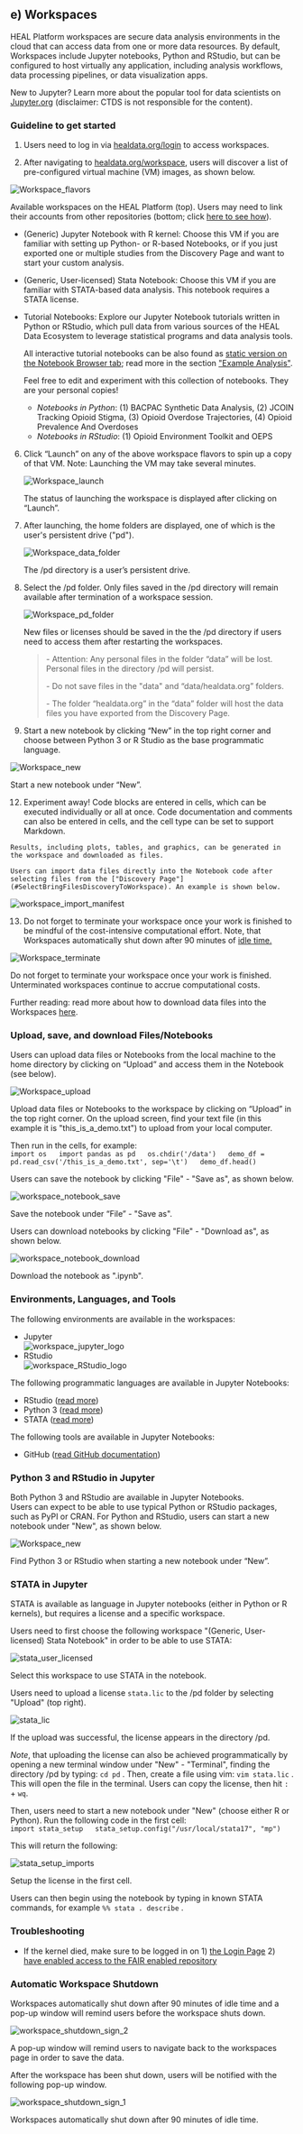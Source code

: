 ## e) Workspaces

HEAL Platform workspaces are secure data analysis environments in the cloud that can access data from one or more data resources. By default, Workspaces include Jupyter notebooks, Python and RStudio, but can be configured to host virtually any application, including analysis workflows, data processing pipelines, or data visualization apps.

New to Jupyter? Learn more about the popular tool for data scientists on [Jupyter.org](https://jupyter.org/) (disclaimer: CTDS is not responsible for the content).

### Guideline to get started

1.  Users need to log in via [healdata.org/login](https://healdata.org/login) to access workspaces.
  
3.  After navigating to [healdata.org/workspace](https://healdata.org/workspace), users will discover a list of pre-configured virtual machine (VM) images, as shown below.  
      
![Workspace_flavors](img/workspace_flavors.png)

Available workspaces on the HEAL Platform (top). Users may need to link their accounts from other repositories (bottom; click [here to see how](#LinkingAccessTo)).
    

*   (Generic) Jupyter Notebook with R kernel: Choose this VM if you are familiar with setting up Python- or R-based Notebooks, or if you just exported one or multiple studies from the Discovery Page and want to start your custom analysis.
*   (Generic, User-licensed) Stata Notebook: Choose this VM if you are familiar with STATA-based data analysis. This notebook requires a STATA license.
*   Tutorial Notebooks: Explore our Jupyter Notebook tutorials written in Python or RStudio, which pull data from various sources of the HEAL Data Ecosystem to leverage statistical programs and data analysis tools.  
      
    All interactive tutorial notebooks can be also found as [static version on the Notebook Browser tab](https://healdata.org/resource-browser); read more in the section ["Example Analysis"](#StaticNotebooks).  
      
    Feel free to edit and experiment with this collection of notebooks. They are your personal copies!  
      
    *   _Notebooks in Python_: (1) BACPAC Synthetic Data Analysis, (2) JCOIN Tracking Opioid Stigma, (3) Opioid Overdose Trajectories, (4) Opioid Prevalence And Overdoses
    *   _Notebooks in RStudio_: (1) Opioid Environment Toolkit and OEPS

  
6.  Click “Launch” on any of the above workspace flavors to spin up a copy of that VM. Note: Launching the VM may take several minutes.  
      
    ![Workspace_launch](img/workspace_launch.png)
    
    The status of launching the workspace is displayed after clicking on “Launch”.
    
      
    
  
8.  After launching, the home folders are displayed, one of which is the user's persistent drive ("pd").  
      
    ![Workspace_data_folder](img/workspace_data_folder.png)
    
    The /pd directory is a user’s persistent drive.
    
      
    
9.  Select the /pd folder. Only files saved in the /pd directory will remain available after termination of a workspace session.  
      
    ![Workspace_pd_folder](img/workspace_pd_folder.png)
    
    New files or licenses should be saved in the the /pd directory if users need to access them after restarting the workspaces.
    
      
    
    > \- Attention: Any personal files in the folder “data” will be lost. Personal files in the directory /pd will persist.  
    >   
    > \- Do not save files in the "data" and “data/healdata.org” folders.  
    >   
    > \- The folder “healdata.org” in the “data” folder will host the data files you have exported from the Discovery Page.  
    >   
    
  
11.  Start a new notebook by clicking “New” in the top right corner and choose between Python 3 or R Studio as the base programmatic language.  
      
![Workspace_new](img/workspace_new.png)

Start a new notebook under “New”.
    
      
      
    
12.  Experiment away! Code blocks are entered in cells, which can be executed individually or all at once. Code documentation and comments can also be entered in cells, and the cell type can be set to support Markdown.  
      
    Results, including plots, tables, and graphics, can be generated in the workspace and downloaded as files.  
      
    Users can import data files directly into the Notebook code after selecting files from the ["Discovery Page"](#SelectBringFilesDiscoveryToWorkspace). An example is shown below.  
      
![workspace_import_manifest](img/workspace_import_manifest.png)  
    
    
13.  Do not forget to terminate your workspace once your work is finished to be mindful of the cost-intensive computational effort. Note, that Workspaces automatically shut down after 90 minutes of [idle time.](#AutomaticWorkspaceShutdown)  
      
![Workspace_terminate](img/workspace_terminate_2.png)

Do not forget to terminate your workspace once your work is finished. Unterminated workspaces continue to accrue computational costs.
    
      
      
    

Further reading: read more about how to download data files into the Workspaces [here](#DownloadFilesSDKWorkspaces).

### Upload, save, and download Files/Notebooks

Users can upload data files or Notebooks from the local machine to the home directory by clicking on “Upload” and access them in the Notebook (see below).

![Workspace_upload](img/workspace_upload.png)

Upload data files or Notebooks to the workspace by clicking on “Upload” in the top right corner. On the upload screen, find your text file (in this example it is "this\_is\_a\_demo.txt") to upload from your local computer.

  
Then run in the cells, for example:  
`import os   import pandas as pd   os.chdir('/data')   demo_df = pd.read_csv('/this_is_a_demo.txt', sep='\t')   demo_df.head()   `  

Users can save the notebook by clicking "File" - "Save as", as shown below.

![workspace_notebook_save](img/workspace_notebook_save.png)

Save the notebook under “File” - "Save as".

Users can download notebooks by clicking "File" - "Download as", as shown below.

![workspace_notebook_download](img/workspace_notebook_download.png)

Download the notebook as ".ipynb".

### Environments, Languages, and Tools

The following environments are available in the workspaces:

*   Jupyter  
    ![workspace_jupyter_logo](img/workspace_jupyter_logo.png)
*   RStudio  
    ![workspace_RStudio_logo](img/workspace_RStudio_logo.png)  
    

The following programmatic languages are available in Jupyter Notebooks:

*   RStudio ([read more](#PythonRInJupyter))
*   Python 3 ([read more](#PythonRInJupyter))
*   STATA ([read more](#STATAinNotebooks))

The following tools are available in Jupyter Notebooks:

*   GitHub ([read GitHub documentation](https://docs.github.com/en))

### Python 3 and RStudio in Jupyter

Both Python 3 and RStudio are available in Jupyter Notebooks.  
Users can expect to be able to use typical Python or RStudio packages, such as PyPI or CRAN. For Python and RStudio, users can start a new notebook under "New", as shown below.

![Workspace_new](img/workspace_new.png)

Find Python 3 or RStudio when starting a new notebook under “New”.

### STATA in Jupyter

STATA is available as language in Jupyter notebooks (either in Python or R kernels), but requires a license and a specific workspace.

Users need to first choose the following workspace "(Generic, User-licensed) Stata Notebook" in order to be able to use STATA:

![stata_user_licensed](img/stata_user_licensed.png)

Select this workspace to use STATA in the notebook.

Users need to upload a license `stata.lic` to the /pd folder by selecting "Upload" (top right).

![stata_lic](img/stata_lic.png)

If the upload was successful, the license appears in the directory /pd.

_Note_, that uploading the license can also be achieved programmatically by opening a new terminal window under "New" - "Terminal", finding the directory /pd by typing: `cd pd` . Then, create a file using vim: `vim stata.lic` . This will open the file in the terminal. Users can copy the license, then hit `:` + `wq`.

Then, users need to start a new notebook under "New" (choose either R or Python). Run the following code in the first cell:  
`import stata_setup   stata_setup.config("/usr/local/stata17", "mp")   `

This will return the following:

![stata_setup_imports](img/stata_setup_imports.png)

Setup the license in the first cell.

Users can then begin using the notebook by typing in known STATA commands, for example `%% stata . describe` .

### Troubleshooting

*   If the kernel died, make sure to be logged in on 1) [the Login Page](#LoginPage) 2) [have enabled access to the FAIR enabled repository](#LinkingAccessTo)

### Automatic Workspace Shutdown

Workspaces automatically shut down after 90 minutes of idle time and a pop-up window will remind users before the workspace shuts down.

![workspace_shutdown_sign_2](img/workspace_shutdown_sign_2.png)

A pop-up window will remind users to navigate back to the workspaces page in order to save the data.

  

After the workspace has been shut down, users will be notified with the following pop-up window.

![workspace_shutdown_sign_1](img/workspace_shutdown_sign_1.png)

Workspaces automatically shut down after 90 minutes of idle time.